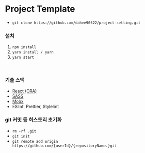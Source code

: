 # Project Template
- `git clone https://github.com/dahee90522/project-setting.git`

### 설치
1. `npm install`
1. `yarn install / yarn`
2. `yarn start`

<br />

### 기술 스택

- [React (CRA)](https://create-react-app.dev/docs/getting-started)
- [SASS](https://sass-lang.com/)
- [Mobx](https://mobx.js.org/README.html)
- ESlint, Prettier, Stylelint

### git 커밋 등 히스토리 초기화
- `rm -rf .git`
- `git init`
- `git remote add origin https://github.com/{userId}/{repositoryName.}git`
